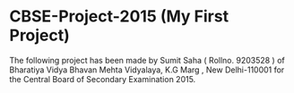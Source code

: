 # CBSE-Project-2015 (My First Project)
The following project has been made by Sumit Saha ( Rollno. 9203528 ) 
of Bharatiya Vidya Bhavan Mehta Vidyalaya, K.G Marg , New Delhi-110001
for the Central Board of Secondary Examination 2015.
